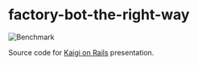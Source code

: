 # factory-bot-the-right-way

![Benchmark](https://github.com/toshimaru/factory-bot-the-right-way/workflows/Benchmark/badge.svg)

Source code for [Kaigi on Rails](https://kaigionrails.org) presentation. 
